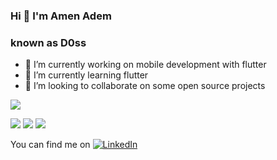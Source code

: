 ### Hi 👋 I'm Amen Adem 
### known as D0ss

- 🔭 I’m currently working on mobile development with flutter
- 🌱 I’m currently learning flutter
- 👯 I’m looking to collaborate on some open source projects
 
<img src="https://github-readme-stats.vercel.app/api?username=AmenAdem&&show_icons=true&title_color=ffffff&icon_color=bb2acf&text_color=daf7dc&bg_color=151515">
                   
                   
<img src="https://badges.pufler.dev/years/AmenAdem">         <img src ="https://img.shields.io/badge/flutter-2.8.1-blue">       <img src="https://img.shields.io/badge/dart-2.15.1%20-blue">   


<!-- Actual text -->

You can find me on [![LinkedIn][2.2]][2]

<!-- Icons -->

[2.2]: https://raw.githubusercontent.com/MartinHeinz/MartinHeinz/master/linkedin-3-16.png 
 

<!-- Links to your social media accounts -->

[2]: https://www.linkedin.com/in/amen-amen-1a4b321b3/
